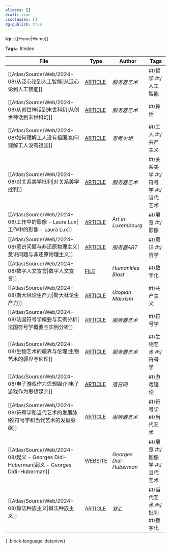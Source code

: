 ```yaml
---
aliases: []
draft: true
cssclasses: []
dg-publish: true
---
```


**Up**:: [[Home\|Home]]

**Tags**:: #Index

| File                                                                                   | Type                                                                                                                                                                                                                                                    | Author                  | Tags                   |
| -------------------------------------------------------------------------------------- | ------------------------------------------------------------------------------------------------------------------------------------------------------------------------------------------------------------------------------------------------------- | ----------------------- | ---------------------- |
| [[Atlas/Source/Web/2024-08/从泛心论到人工智能\|从泛心论到人工智能]]                                   | [ARTICLE](https://mp.weixin.qq.com/s?__biz=MjM5Mzg2NjU3Ng%3D%3D&chksm=a692b01091e539066eda02ffdb26a02591d0a1eca0fa49662d76d94455147a9a8aba4647fbbd&idx=1&mid=2247517743&scene=21&sn=30bb178734e5707a264cbca614dccdcb)                                   | _服务器艺术_                 | #t/哲学 #t/人工智能          |
| [[Atlas/Source/Web/2024-08/从创世神话到末世科幻\|从创世神话到末世科幻]]                                 | [ARTICLE](https://mp.weixin.qq.com/s?__biz=MjM5Mzg2NjU3Ng%3D%3D&chksm=a6928b3a91e5022ce4a990214b6351ba0b704ed81a200f038c94b014f783321a35f0f811cb6d&idx=1&mid=2247515397&scene=21&sn=42fc84b61193d25ca651974a21d94169)                                   | _服务器艺术_                 | #t/神话                  |
| [[Atlas/Source/Web/2024-08/如何理解工人没有祖国\|如何理解工人没有祖国]]                                 | [ARTICLE](https://mp.weixin.qq.com/s/-4YpKwaVLvw1QoLA01tRCw)                                                                                                                                                                                            | _思考火炬_                  | #t/工人 #t/共产主义          |
| [[Atlas/Source/Web/2024-08/对关系美学批判\|对关系美学批判]]                                       | [ARTICLE](https://mp.weixin.qq.com/s?__biz=MjM5Mzg2NjU3Ng%3D%3D&chksm=a6913eb891e6b7ae1ccaaaec23bc492b1b29e4f11d9d2b9724c6c0b700a633d29ccb5697b6b3&cur_album_id=1392216700120317952&idx=1&mid=2247485575&scene=178&sn=b5ab0305da35aaeb7ce4bfaf744e34aa) | _服务器艺术_                 | #t/关系美学 #t/符号学 #t/当代艺术 |
| [[Atlas/Source/Web/2024-08/工作中的影像 - Laura Lux\|工作中的影像 - Laura Lux]]                 | [ARTICLE](https://we-make-money-not-art.com/images-at-work-a-cinematic-view-on-the-working-class/)                                                                                                                                                      | _Art in Luxembourg_     | #t/展览 #t/影像            |
| [[Atlas/Source/Web/2024-08/意识问题与非还原物理主义\|意识问题与非还原物理主义]]                             | [ARTICLE](https://mp.weixin.qq.com/s/Gm1_8Kd8UgWOj-JYuUAScw)                                                                                                                                                                                            | _服务器ART_                | #t/意识 #t/哲学            |
| [[Atlas/Source/Web/2024-08/数字人文宣言\|数字人文宣言]]                                         | [FILE](https://humanitiesblast.com/manifesto/Manifesto_V2.pdf)                                                                                                                                                                                          | _Humanities Blast_      | #t/数字化                 |
| [[Atlas/Source/Web/2024-08/斯大林论生产力\|斯大林论生产力]]                                       | [ARTICLE](https://mp.weixin.qq.com/s/uJtEYdtyJTSiEMp-89n3zw)                                                                                                                                                                                            | _Utopian Marxism_       | #t/共产主义                |
| [[Atlas/Source/Web/2024-08/法国符号学概要与实例分析\|法国符号学概要与实例分析]]                             | [ARTICLE](https://mp.weixin.qq.com/s?__biz=MjM5Mzg2NjU3Ng%3D%3D&chksm=a692d37491e55a62063cd5e362ca7446e15b8c1e746065d30822aaa5afd3cae4caded1fe6efc&cur_album_id=1392216700120317952&idx=1&mid=2247492939&scene=178&sn=e2ff789117e112b050563a9141df20ce) | _服务器艺术_                 | #t/符号学                 |
| [[Atlas/Source/Web/2024-08/生物艺术的疆界与伦理\|生物艺术的疆界与伦理]]                                 | [ARTICLE](https://mp.weixin.qq.com/s?__biz=MjM5Mzg2NjU3Ng%3D%3D&chksm=a69130a991e6b9bf4489611209b7902ae22a1a9434fa5ddb54a277af3097ae25bf4f8d8b429d&cur_album_id=1392216700120317952&idx=1&mid=2247485078&scene=178&sn=1bb495e5724a865b2a387139202fd049) | _服务器艺术_                 | #t/生物艺术 #t/符号学         |
| [[Atlas/Source/Web/2024-08/电子游戏作为思想媒介\|电子游戏作为思想媒介]]                                 | [ARTICLE](https://mp.weixin.qq.com/s/Rnel8wRBeumueoZubUjPjQ)                                                                                                                                                                                            | _落日间_                   | #t/游戏理论                |
| [[Atlas/Source/Web/2024-08/符号学和当代艺术的发展脉络\|符号学和当代艺术的发展脉络]]                           | [ARTICLE](https://mp.weixin.qq.com/s?__biz=MjM5Mzg2NjU3Ng%3D%3D&chksm=a691349e91e6bd887d8ffa3b19d72a49e20c09788a28c76089618b69553b2ba5129fd0ec4422&cur_album_id=1392216700120317952&idx=1&mid=2247484065&scene=178&sn=b30ab6bf3e4b63270f919d5b4dd17ccf) | _服务器艺术_                 | #t/符号学 #t/当代艺术         |
| [[Atlas/Source/Web/2024-08/起义 - Georges Didi-Huberman\|起义 - Georges Didi-Huberman]] | [WEBSITE](https://archive-soulevements.jeudepaume.org/parcours/index.html)                                                                                                                                                                              | _Georges Didi-Huberman_ | #t/展览 #t/图像学 #t/当代艺术   |
| [[Atlas/Source/Web/2024-08/算法种族主义\|算法种族主义]]                                         | [ARTICLE](https://mp.weixin.qq.com/s/LPgSblA6_SVRZsKXBa8dzw)                                                                                                                                                                                            | _巽汇_                    | #t/当代艺术 #t/批判 #t/数字化   |

{ .block-language-dataview}
